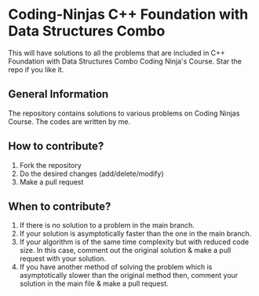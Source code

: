 # Coding-Ninjas C++ Foundation with Data Structures Combo
This will have solutions to all the problems that are included in C++ Foundation with Data Structures Combo Coding Ninja's Course. Star the repo if you like it.

## General Information
The repository contains solutions to various problems on Coding Ninjas Course. The codes are written by me.

## How to contribute?
1. Fork the repository
2. Do the desired changes (add/delete/modify)
3. Make a pull request

## When to contribute?
1. If there is no solution to a problem in the main branch.
2. If your solution is asymptotically faster than the one in the main branch.
3. If your algorithm is of the same time complexity but with reduced code size. In this case, comment out the original solution & make a pull request with your solution.
4. If you have another method of solving the problem which is asymptotically slower than the original method then, comment your solution in the main file & make a pull request.

